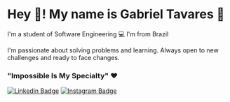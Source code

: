 # Hey 👋! My name is Gabriel Tavares 👦

I'm a student of Software Engineering 💻
I'm from Brazil

I'm passionate about solving problems and learning. Always open to new challenges and ready to face changes.

### "Impossible Is My Specialty" ❤️


[![Linkedin Badge](https://img.shields.io/badge/-LinkedIn-blue?style=flat-square&logo=Linkedin&logoColor=white&link=https://www.linkedin.com/in/gabriel-tavares-9b6833210)](https://www.linkedin.com/in/gabriel-tavares-9b6833210)
[![Instagram Badge](https://img.shields.io/badge/-Instagram-violet?style=flat-square&logo=Instagram&logoColor=white&link=https://www.instagram.com/gabriell.tav/)](https://www.instagram.com/gabriell.tav/) 
